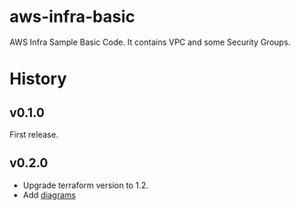 # aws-infra-basic
AWS Infra Sample Basic Code. It contains VPC and some Security Groups.

# History
## v0.1.0
First release.

## v0.2.0
- Upgrade terraform version to 1.2.
- Add [diagrams](https://diagrams.mingrammer.com/)
